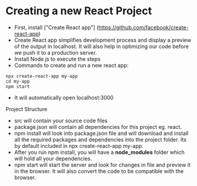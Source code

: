 # Creating a new React Project

- First, install ["Create React app"] (https://github.com/facebook/create-react-app)
- Create React app simplifies development process and display a preview of the output in localhost. It will also help in optimizing our code before we push it to a production server.
- Install Node.js to execute the steps
- Commands to create and run a new react app:
```
npx create-react-app my-app
cd my-app
npm start
```
- It will automatically open localhost:3000

Project Structure
- src will contain your source code files
- package.json will contain all dependencies for this project eg. react.
- npm install will look into package.json file and will download and install all the required packages and dependencies into the project folder. Its by default included in npx create-react-app my-app.
- After you run npm install, you will have a **node_modules** folder which will hold all your dependencies.
- npm start will start the server and look for changes in file and preview it in the browser. It will also convert the code to be compatible with the browser.